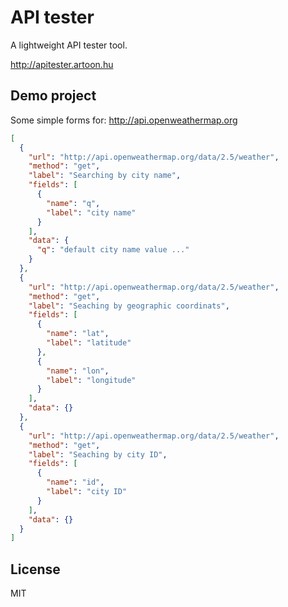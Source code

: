 # API tester

A lightweight API tester tool.

http://apitester.artoon.hu

## Demo project

Some simple forms for: http://api.openweathermap.org

```json
[
  {
    "url": "http://api.openweathermap.org/data/2.5/weather",
    "method": "get",
    "label": "Searching by city name",
    "fields": [
      {
        "name": "q",
        "label": "city name"
      }
    ],
    "data": {
      "q": "default city name value ..."
    }
  },
  {
    "url": "http://api.openweathermap.org/data/2.5/weather",
    "method": "get",
    "label": "Seaching by geographic coordinats",
    "fields": [
      {
        "name": "lat",
        "label": "latitude"
      },
      {
        "name": "lon",
        "label": "longitude"
      }
    ],
    "data": {}
  },
  {
    "url": "http://api.openweathermap.org/data/2.5/weather",
    "method": "get",
    "label": "Seaching by city ID",
    "fields": [
      {
        "name": "id",
        "label": "city ID"
      }
    ],
    "data": {}
  }
]
```

## License
MIT
